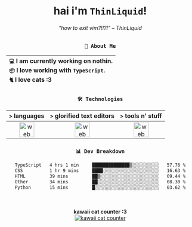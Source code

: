 <div align="center">
  
  # hai i'm `ThinLiquid`!
  ###### "how to exit vim?!!?!" – ThinLiquid
  
  ### `👤 About Me`

  | `💻`  I am currently working on **nothin**.<br/>`📦`  I love working with `TypeScript`.</br>`🐈`  I love cats :3 |
  |:---|

  
  ### `🛠️ Technologies`
  
  | `>` **languages**  | `>` **glorified text editors** | `>` **tools n' stuff** |
  |:------------------:|:------------------------------:|:----------------------:|
  | <img src="https://skillicons.dev/icons?i=ts,js,react" alt="web dev" height="40"/> | <img src="https://skillicons.dev/icons?i=vscode,neovim" alt="web dev" height="40"/> | <img src="https://skillicons.dev/icons?i=bash,git" alt="web dev" height="40"/> |
  
  ### `📊 Dev Breakdown`
  
  <!--START_SECTION:waka-->

```txt
TypeScript   4 hrs 1 min     ██████████████▒░░░░░░░░░░   57.76 %
CSS          1 hr 9 mins     ████░░░░░░░░░░░░░░░░░░░░░   16.63 %
HTML         39 mins         ██▒░░░░░░░░░░░░░░░░░░░░░░   09.44 %
Other        34 mins         ██░░░░░░░░░░░░░░░░░░░░░░░   08.30 %
Python       15 mins         █░░░░░░░░░░░░░░░░░░░░░░░░   03.62 %
```

<!--END_SECTION:waka-->
  
  <br/><br/>
  <b>kawaii cat counter :3</b><br/>
  [![kawaii cat counter](https://count.getloli.com/get/@ThinLiquid?theme=moebooru)](https://moe-counter.glitch.me)
</div>
